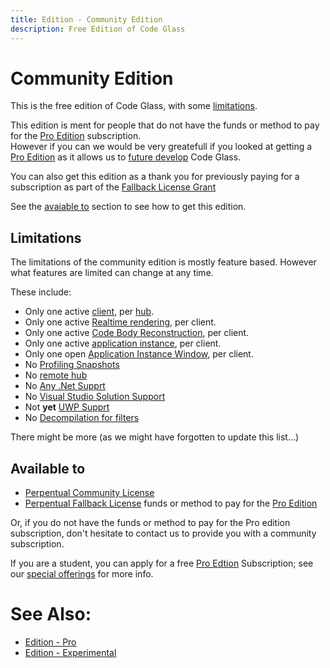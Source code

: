 ```yaml
---
title: Edition - Community Edition
description: Free Edition of Code Glass
---
```

# Community Edition
This is the free edition of Code Glass, with some [limitations](#limitations).


This edition is ment for people that do not have the funds or method to pay for the [Pro Edition](Pro.md) subscription.<br/>
However if you can we would be very greatefull if you looked at getting a [Pro Edition](Pro.md) as it allows us to [future develop](../Roadmap.md) Code Glass.

You can also get this edition as a thank you for previously paying for a subscription as part of the [Fallback License Grant](../LicenseTypes.md#fallback-license-type-requirements)


See the [avaiable to](#available-to) section to see how to get this edition.

## Limitations 
The limitations of the community edition is mostly feature based.
However what features are limited can change at any time.

These include:
- Only one active [client](../features/CodeGlassClient.md), per [hub](../features/CodeGlassHub.md).
- Only one active [Realtime rendering](../features/RealtimeRendering.md), per client.
- Only one active [Code Body Reconstruction](../features/CodeBodyReconstruction.md), per client.
- Only one active [application instance](../features/RealtimeDataCollection.md), per client.
- Only one open [Application Instance Window](../views/ApplicationInstanceDockWindow.md), per client.
- No [Profiling Snapshots](../features/ProfilingSnapshots.md)
- No [remote hub](../features/CodeGlassHub.md#remote-hub.md)
- No [Any .Net Supprt](../features/supportedruntimes.md#any-net)
- No [Visual Studio Solution Support](../features/supportedruntimes.md#visual-studio-solution.md)
- Not <b>yet</b> [UWP Supprt](../features/supportedruntimes.md#uwp)
- No [Decompilation for filters](../features/Decompilation.md#decompilation-for-filters)

There might be more (as we might have forgotten to update this list...)

## Available to
- [Perpentual Community License](../LicenseTypes/CommunityLicense.md)
- [Perpentual Fallback License](../LicenseTypes/FallbackLicense.md)
funds or method to pay for the [Pro Edition](Pro.md)

Or, if you do not have the funds or method to pay for the Pro edition subscription, don't hesitate to contact us to provide you with a community subscription.

If you are a student, you can apply for a free [Pro Edtion](Pro.md) Subscription; see our [special offerings](../LicenseTypes/SpecialOffers.md) for more info.

# See Also:
- [Edition - Pro](Pro.md)
- [Edition - Experimental](Experimental.md)

